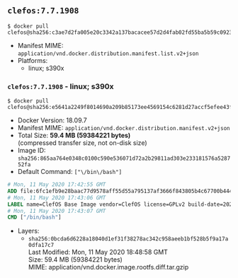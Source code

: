 ## `clefos:7.7.1908`

```console
$ docker pull clefos@sha256:c3ae7d2fa005e20c3342a137bacacee57d2d4fab02fd55ba5b59c0923ade43a7
```

-	Manifest MIME: `application/vnd.docker.distribution.manifest.list.v2+json`
-	Platforms:
	-	linux; s390x

### `clefos:7.7.1908` - linux; s390x

```console
$ docker pull clefos@sha256:e5641a2249f8014690a209b85173ee4569154c6281d27accf5efee43fa545fb6
```

-	Docker Version: 18.09.7
-	Manifest MIME: `application/vnd.docker.distribution.manifest.v2+json`
-	Total Size: **59.4 MB (59384221 bytes)**  
	(compressed transfer size, not on-disk size)
-	Image ID: `sha256:865aa764e0348c0100c590e536071d72a2b29811ad303e233181576a528752fa`
-	Default Command: `["\/bin\/bash"]`

```dockerfile
# Mon, 11 May 2020 17:42:55 GMT
ADD file:6fc1efb9e28baac77d9578aff55d55a795137af3666f843805b4c67700b44469 in / 
# Mon, 11 May 2020 17:43:06 GMT
LABEL name=ClefOS Base Image vendor=ClefOS license=GPLv2 build-date=20200507
# Mon, 11 May 2020 17:43:07 GMT
CMD ["/bin/bash"]
```

-	Layers:
	-	`sha256:0bcda6d6228a18040d1ef31f38278ac342c958aeeb1bf528b5f9a17a0dfa17c7`  
		Last Modified: Mon, 11 May 2020 18:48:58 GMT  
		Size: 59.4 MB (59384221 bytes)  
		MIME: application/vnd.docker.image.rootfs.diff.tar.gzip

